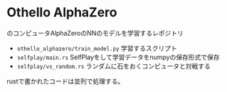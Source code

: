 # Othello AlphaZero

のコンピュータAlphaZeroのNNのモデルを学習するレポジトリ

- `othello_alphazero/train_model.py` 学習するスクリプト
- `selfplay/main.rs` SelfPlayをして学習データをnumpyの保存形式で保存
- `selfplay/vs_random.rs` ランダムに石をおくコンピュータと対戦する

rustで書かれたコードは並列で処理する。
